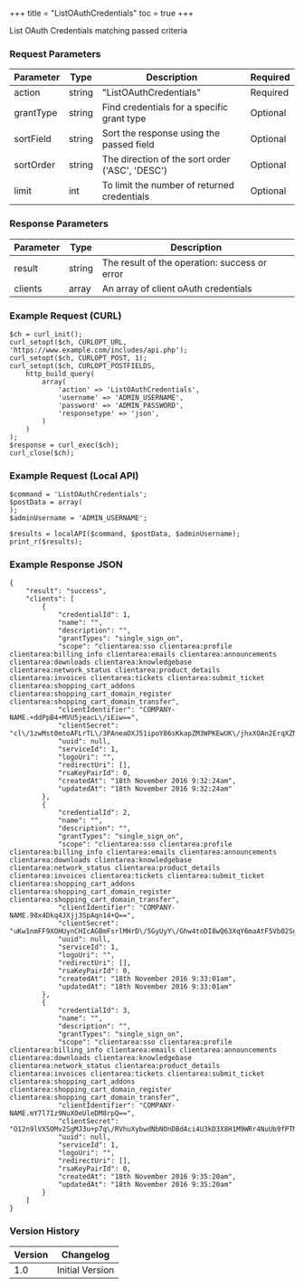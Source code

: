 +++
title = "ListOAuthCredentials"
toc = true
+++

List OAuth Credentials matching passed criteria

### Request Parameters

| Parameter | Type | Description | Required |
| --------- | ---- | ----------- | -------- |
| action | string | "ListOAuthCredentials" | Required |
| grantType | string | Find credentials for a specific grant type | Optional |
| sortField | string | Sort the response using the passed field | Optional |
| sortOrder | string | The direction of the sort order ('ASC', 'DESC') | Optional |
| limit | int | To limit the number of returned credentials | Optional |

### Response Parameters

| Parameter | Type | Description |
| --------- | ---- | ----------- |
| result | string | The result of the operation: success or error |
| clients | array | An array of client oAuth credentials |


### Example Request (CURL)

```
$ch = curl_init();
curl_setopt($ch, CURLOPT_URL, 'https://www.example.com/includes/api.php');
curl_setopt($ch, CURLOPT_POST, 1);
curl_setopt($ch, CURLOPT_POSTFIELDS,
    http_build_query(
        array(
            'action' => 'ListOAuthCredentials',
            'username' => 'ADMIN_USERNAME',
            'password' => 'ADMIN_PASSWORD',
            'responsetype' => 'json',
        )
    )
);
$response = curl_exec($ch);
curl_close($ch);
```


### Example Request (Local API)

```
$command = 'ListOAuthCredentials';
$postData = array(
);
$adminUsername = 'ADMIN_USERNAME';

$results = localAPI($command, $postData, $adminUsername);
print_r($results);
```


### Example Response JSON

```
{
    "result": "success",
    "clients": [
        {
            "credentialId": 1,
            "name": "",
            "description": "",
            "grantTypes": "single_sign_on",
            "scope": "clientarea:sso clientarea:profile clientarea:billing_info clientarea:emails clientarea:announcements clientarea:downloads clientarea:knowledgebase clientarea:network_status clientarea:product_details clientarea:invoices clientarea:tickets clientarea:submit_ticket clientarea:shopping_cart_addons clientarea:shopping_cart_domain_register clientarea:shopping_cart_domain_transfer",
            "clientIdentifier": "COMPANY-NAME.+ddPpB4+MVU5jeacL\/iEiw==",
            "clientSecret": "cl\/1zwMst0mtoAFLrTL\/3PAneaOXJ51ipoY86sKkapZM3WPKEwUK\/jhxXOAn2ErqXZNTJFnv2isNyYE0fgjgqQ==",
            "uuid": null,
            "serviceId": 1,
            "logoUri": "",
            "redirectUri": [],
            "rsaKeyPairId": 0,
            "createdAt": "18th November 2016 9:32:24am",
            "updatedAt": "18th November 2016 9:32:24am"
        },
        {
            "credentialId": 2,
            "name": "",
            "description": "",
            "grantTypes": "single_sign_on",
            "scope": "clientarea:sso clientarea:profile clientarea:billing_info clientarea:emails clientarea:announcements clientarea:downloads clientarea:knowledgebase clientarea:network_status clientarea:product_details clientarea:invoices clientarea:tickets clientarea:submit_ticket clientarea:shopping_cart_addons clientarea:shopping_cart_domain_register clientarea:shopping_cart_domain_transfer",
            "clientIdentifier": "COMPANY-NAME.98x4Dkq4JXjj3SpAqn14+Q==",
            "clientSecret": "uKw1nmFF9XOHUynCHIcAGBmFsrlMHrD\/5GyUyY\/Ghw4toDI8wQ63XqY6maAtF5Vb02SgI6tqyNbd1BmPzPd9AQ==",
            "uuid": null,
            "serviceId": 1,
            "logoUri": "",
            "redirectUri": [],
            "rsaKeyPairId": 0,
            "createdAt": "18th November 2016 9:33:01am",
            "updatedAt": "18th November 2016 9:33:01am"
        },
        {
            "credentialId": 3,
            "name": "",
            "description": "",
            "grantTypes": "single_sign_on",
            "scope": "clientarea:sso clientarea:profile clientarea:billing_info clientarea:emails clientarea:announcements clientarea:downloads clientarea:knowledgebase clientarea:network_status clientarea:product_details clientarea:invoices clientarea:tickets clientarea:submit_ticket clientarea:shopping_cart_addons clientarea:shopping_cart_domain_register clientarea:shopping_cart_domain_transfer",
            "clientIdentifier": "COMPANY-NAME.mY7l7Iz9NuXOeUleDM8rpQ==",
            "clientSecret": "O12n9lVX5OMv2SgMJ3u+p7q\/RVhuXybwdNbNOnDBdAci4U3kD3X8H1M9WRr4NuUb9fPTMbD3ySxUan9qf8gsdQ==",
            "uuid": null,
            "serviceId": 1,
            "logoUri": "",
            "redirectUri": [],
            "rsaKeyPairId": 0,
            "createdAt": "18th November 2016 9:35:20am",
            "updatedAt": "18th November 2016 9:35:20am"
        }
    ]
}
```


### Version History

| Version | Changelog |
| ------- | --------- |
| 1.0 | Initial Version |
